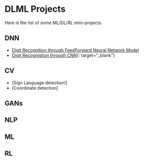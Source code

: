 # DLML Projects

Here is the list of some ML/DL/RL mini-projects.

## DNN
* [Digit Recognition through FeedForward Neural Network Model](https://colab.research.google.com/drive/19_CPsYjKotojMW8FIP--Mkfcpbe5AZTA?usp=sharing)
* [Digit Recognistion through CNN](https://colab.research.google.com/drive/1f6BW8v2XNGUBHQ5uyF1RO8TMUKCy5z6b?usp=sharing){: target="_blank"}


## CV
* [Sign Language detection!]
* [Coordinate detection]


## GANs


## NLP


## ML


## RL
